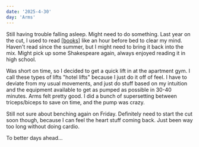 ```yaml
---
date: '2025-4-30'
day: 'Arms'
---
```


Still having trouble falling asleep. Might need to do something. Last year on the cut, I used to read [[books](https://en.wikipedia.org/wiki/Haruki_Murakami)] like an hour before bed to clear my mind. Haven't read since the summer, but I might need to bring it back into the mix. Might pick up some Shakespeare again, always enjoyed reading it in high school.

Was short on time, so I decided to get a quick lift in at the apartment gym. I call these types of lifts "hotel lifts" because I just do it off of feel. I have to deviate from my usual movements, and just do stuff based on my intuition and the equipment available to get as pumped as possible in 30-40 minutes. Arms felt pretty good. I did a bunch of supersetting between triceps/biceps to save on time, and the pump was crazy.

Still not sure about benching again on Friday. Definitely need to start the cut soon though, because I can feel the heart stuff coming back. Just been way too long without doing cardio.

To better days ahead...